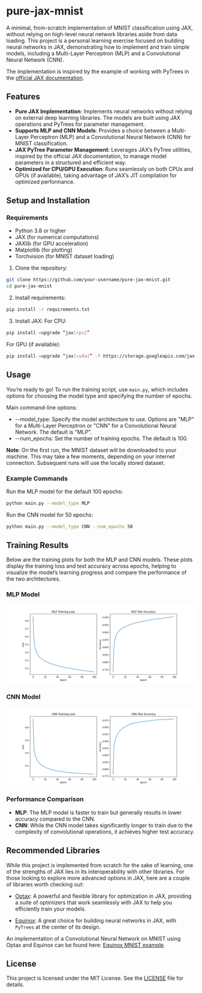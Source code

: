 # pure-jax-mnist

A minimal, from-scratch implementation of MNIST classification using JAX, without relying on high-level neural network libraries aside from data loading. This project is a personal learning exercise focused on building neural networks in JAX, demonstrating how to implement and train simple models, including a Multi-Layer Perceptron (MLP) and a Convolutional Neural Network (CNN).

The implementation is inspired by the example of working with PyTrees in the [official JAX documentation](https://jax.readthedocs.io/en/latest/working-with-pytrees.html#example-of-jax-tree-map-with-ml-model-parameters).

## Features

- **Pure JAX Implementation**: Implements neural networks without relying on external deep learning libraries. The models are built using JAX operations and PyTrees for parameter management.
- **Supports MLP and CNN Models**: Provides a choice between a Multi-Layer Perceptron (MLP) and a Convolutional Neural Network (CNN) for MNIST classification.
- **JAX PyTree Parameter Management**: Leverages JAX’s PyTree utilities, inspired by the official JAX documentation, to manage model parameters in a structured and efficient way.
- **Optimized for CPU/GPU Execution**: Runs seamlessly on both CPUs and GPUs (if available), taking advantage of JAX’s JIT compilation for optimized performance.

## Setup and Installation

### Requirements

- Python 3.8 or higher
- JAX (for numerical computations)
- JAXlib (for GPU acceleration)
- Matplotlib (for plotting)
- Torchvision (for MNIST dataset loading)

1. Clone the repository:

```bash
git clone https://github.com/your-username/pure-jax-mnist.git
cd pure-jax-mnist
```

2. Install requirements:

```bash
pip install -r requirements.txt
```

3. Install JAX:
For CPU:

```bash
pip install –upgrade “jax[cpu]”
```

For GPU (if available):

```bash
pip install –upgrade “jax[cuda]” -f https://storage.googleapis.com/jax-releases/jax_cuda_releases.html
```

## Usage

You’re ready to go! To run the training script, use `main.py`, which includes options for choosing the model type and specifying the number of epochs.

Main command-line options:

- --model_type: Specify the model architecture to use. Options are "MLP" for a Multi-Layer Perceptron or "CNN" for a Convolutional Neural Network. The default is "MLP".
- --num_epochs: Set the number of training epochs. The default is 100.

**Note**: On the first run, the MNIST dataset will be downloaded to your machine. This may take a few moments, depending on your internet connection. Subsequent runs will use the locally stored dataset.

### Example Commands

Run the MLP model for the default 100 epochs:

```bash
python main.py --model_type MLP
```

Run the CNN model for 50 epochs:

```bash
python main.py --model_type CNN --num_epochs 50
```

## Training Results

Below are the training plots for both the MLP and CNN models. These plots display the training loss and test accuracy across epochs, helping to visualize the model’s learning progress and compare the performance of the two architectures.


### MLP Model

![Plot for MLP with 100 epochs](plots/MLP_epochs100.png)

### CNN Model

![Plot for CNN with 100 epochs](plots/CNN_epochs100.png)

### Performance Comparison

- **MLP**: The MLP model is faster to train but generally results in lower accuracy compared to the CNN.
- **CNN**: While the CNN model takes significantly longer to train due to the complexity of convolutional operations, it achieves higher test accuracy.

## Recommended Libraries

While this project is implemented from scratch for the sake of learning, one of the strengths of JAX lies in its interoperability with other libraries. For those looking to explore more advanced options in JAX, here are a couple of libraries worth checking out:

- [Optax](https://github.com/google-deepmind/optax): A powerful and flexible library for optimization in JAX, providing a suite of optimizers that work seamlessly with JAX to help you efficiently train your models.

- [Equinox](https://github.com/patrick-kidger/equinox): A great choice for building neural networks in JAX, with `PyTrees` at the center of its design. 

An implementation of a Convolutional Neural Network on MNIST using Optax and Equinox can be found here: [Equinox MNIST example](https://docs.kidger.site/equinox/examples/mnist/).

## License

This project is licensed under the MIT License. See the [LICENSE](LICENSE) file for details.
